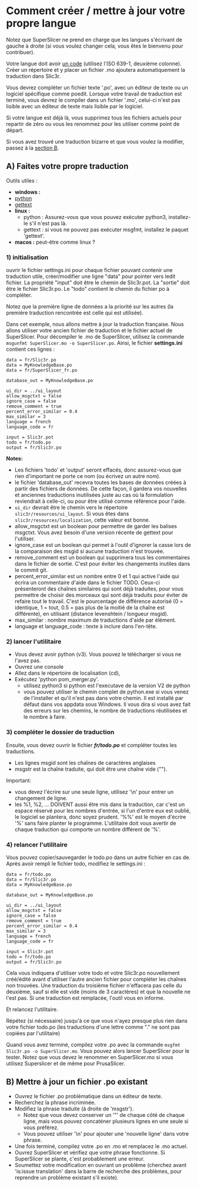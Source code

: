 # Comment créer / mettre à jour votre propre langue

Notez que SuperSlicer ne prend en charge que les langues s'écrivant de gauche à droite (si vous voulez changer cela, vous êtes le bienvenu pour contribuer).

Votre langue doit avoir [un code](https://www.loc.gov/standards/iso639-2/php/code_list.php) (utilisez l'ISO 639-1, deuxième colonne). Créer un répertoire et y placer un fichier .mo ajoutera automatiquement la traduction dans Slic3r.

Vous devrez compléter un fichier texte '.po', avec un éditeur de texte ou un logiciel spécifique comme poedit. Lorsque votre travail de traduction est terminé, vous devrez le compiler dans un fichier '.mo', celui-ci n'est pas lisible avec un éditeur de texte mais lisible par le logiciel.

Si votre langue est déjà là, vous supprimez tous les fichiers actuels pour repartir de zéro ou vous les renommez pour les utiliser comme point de départ.

Si vous avez trouvé une traduction bizarre et que vous voulez la modifier, passez à la [section B](#b-mettre-à-jour-un-fichier-po-existant).

## A) Faites votre propre traduction

Outils utiles :

* **windows :**
 * [python](https://www.python.org/)
 * [gettext](http://gnuwin32.sourceforge.net/downlinks/gettext.php)
* **linux :**
  * python : Assurez-vous que vous pouvez exécuter python3, installez-le s'il n'est pas là.
  * gettext : si vous ne pouvez pas exécuter msgfmt, installez le paquet 'gettext'.
* **macos :** peut-être comme linux ?

### 1) initialisation
ouvrir le fichier settings.ini
pour chaque fichier pouvant contenir une traduction utile, créer/modifier une ligne "data" pour pointer vers ledit fichier.
La propriété "input" doit être le chemin de Slic3r.pot.
La "sortie" doit être le fichier Slic3r.po.
Le "todo" contient le chemin du fichier po à compléter.

Notez que la première ligne de données a la priorité sur les autres (la première traduction rencontrée est celle qui est utilisée).

Dans cet exemple, nous allons mettre à jour la traduction française.
Nous allons utiliser votre ancien fichier de traduction et le fichier actuel de SuperSlicer.
Pour décompiler le .mo de SuperSlicer, utilisez la commande `msgunfmt SuperSlicer.mo -o SuperSlicer.po`.
Ainsi, le fichier **settings.ini** contient ces lignes :

```
data = fr/Slic3r.po
data = MyKnowledgeBase.po
data = fr/SuperSlicer_fr.po

database_out = MyKnowledgeBase.po

ui_dir = ../ui_layout
allow_msgctxt = false
ignore_case = false
remove_comment = true
percent_error_similar = 0.4
max_similar = 3
language = french
language_code = fr

input = Slic3r.pot
todo = fr/todo.po
output = fr/Slic3r.po
```

**Notes:**

* Les fichiers 'todo' et 'output' seront effacés, donc assurez-vous que rien d'important ne porte ce nom (ou écrivez un autre nom).
* le fichier 'database_out' recevra toutes les bases de données créées à partir des fichiers de données. De cette façon, il gardera vos nouvelles et anciennes traductions inutilisées juste au cas où la formulation reviendrait à celle-ci, ou pour être utilisé comme référence pour l'aide.
* `ui_dir` devrait être le chemin vers le répertoire `slic3r/resources/ui_layout`. Si vous êtes dans `slic3r/resources/localization`, cette valeur est bonne.
* allow_msgctxt est un boolean pour permettre de garder les balises msgctxt. Vous avez besoin d'une version récente de gettext pour l'utiliser.
* ignore_case est un boolean qui permet à l'outil d'ignorer la casse lors de la comparaison des msgid si aucune traduction n'est trouvée.
* remove_comment est un boolean qui supprimera tous les commentaires dans le fichier de sortie. C'est pour éviter les changements inutiles dans le commit git.
* percent_error_similar est un nombre entre 0 et 1 qui active l'aide qui écrira un commentaire d'aide dans le fichier TODO. Ceux-ci présenteront des chaînes similaires qui sont déjà traduites, pour vous permettre de choisir des morceaux qui sont déjà traduits pour éviter de refaire tout le travail. C'est le pourcentage de différence autorisé (0 = identique, 1 = tout, 0.5 = pas plus de la moitié de la chaîne est différente), en utilisant (distance levenshtein / longueur msgid).
* max_similar : nombre maximum de traductions d'aide par élément.
* language et language_code : texte à inclure dans l'en-tête.

### 2) lancer l'utilitaire
* Vous devez avoir python (v3). Vous pouvez le télécharger si vous ne l'avez pas.
* Ouvrez une console
* Allez dans le répertoire de localisation (cd),
* Exécutez 'python pom_merger.py'.
  * utilisez python3 si python est l'executave de la version V2 de  python
  * vous pouvez utiliser le chemin complet de python.exe si vous venez de l'installer et qu'il n'est pas dans votre chemin. Il est installé par défaut dans vos appdata sous Windows.
Il vous dira si vous avez fait des erreurs sur les chemins, le nombre de traductions réutilisées et le nombre à faire.

### 3) compléter le dossier de traduction
Ensuite, vous devez ouvrir le fichier ***fr/todo.po*** et compléter toutes les traductions. 
* Les lignes msgid sont les chaînes de caractères anglaises
* msgstr est la chaîne traduite, qui doit être une chaîne vide ("").

Important: 
* vous devez l'écrire sur une seule ligne, utilisez '\n' pour entrer un changement de ligne. 
* les %1, %2, ... DOIVENT aussi être mis dans la traduction, car c'est un espace réservé pour les nombres d'entrée, si l'un d'entre eux est oublié, le logiciel se plantera, donc soyez prudent. '%%' est le moyen d'écrire '%' sans faire planter le programme. L'utilitaire doit vous avertir de chaque traduction qui comporte un nombre différent de '%'.


### 4) relancer l'utilitaire

Vous pouvez copier/sauvegarder le todo.po dans un autre fichier en cas de.
Après avoir rempli le fichier todo, modifiez le settings.ini :

```
data = fr/todo.po
data = fr/Slic3r.po
data = MyKnowledgeBase.po

database_out = MyKnowledgeBase.po

ui_dir = ../ui_layout
allow_msgctxt = false
ignore_case = false
remove_comment = true
percent_error_similar = 0.4
max_similar = 3
language = french
language_code = fr

input = Slic3r.pot
todo = fr/todo.po
output = fr/Slic3r.po
```

Cela vous indiquera d'utiliser votre todo et votre Slic3r.po nouvellement créé/édité avant d'utiliser l'autre ancien fichier pour compléter les chaînes non trouvées. Une traduction du troisième fichier n'effacera pas celle du deuxième, sauf si elle est vide (moins de 3 caractères) et que la nouvelle ne l'est pas. Si une traduction est remplacée, l'outil vous en informe.

Et relancez l'utilitaire.

Répétez (si nécessaire) jusqu'à ce que vous n'ayez presque plus rien dans votre fichier todo.po (les traductions d'une lettre comme "." ne sont pas copiées par l'utilitaire)

Quand vous avez terminé, compilez votre .po avec la commande `msgfmt Slic3r.po -o SuperSlicer.mo`.
Vous pouvez alors lancer SuperSlicer pour le tester.
Notez que vous devez le renommer en SuperSlicer.mo si vous utilisez Superslicer et de même pour PrusaSlicer.

## B) Mettre à jour un fichier .po existant


* Ouvrez le fichier .po problématique dans un éditeur de texte.
* Recherchez la phrase incriminée.
* Modifiez la phrase traduite (à droite de 'msgstr').
  * Notez que vous devez conserver un '"' de chaque côté de chaque ligne, mais vous pouvez concaténer plusieurs lignes en une seule si vous préférez.
  * Vous pouvez utiliser '\n' pour ajouter une 'nouvelle ligne' dans votre phrase.
* Une fois terminé, compilez votre .po en .mo et remplacez le .mo actuel.
* Ouvrez SuperSlicer et vérifiez que votre phrase fonctionne. Si SuperSlicer se plante, c'est probablement une erreur.
* Soumettez votre modification en ouvrant un problème (cherchez avant 'is:issue translation' dans la barre de recherche des problèmes, pour reprendre un problème existant s'il existe).
